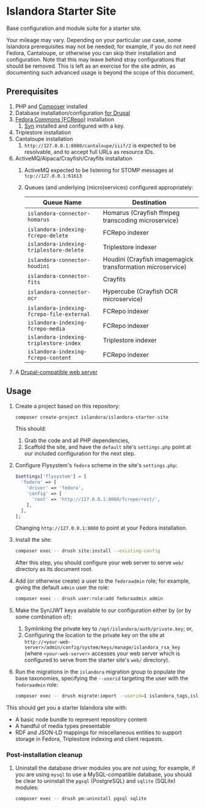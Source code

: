 # Islandora Starter Site

Base configuration and module suite for a starter site.

Your mileage may vary. Depending on your particular use case, some Islandora
prerequisites may not be needed; for example, if you do not need Fedora,
Cantaloupe, or otherwise you can skip their installation and configuration. Note
that this may leave behind stray configurations that should be removed. This
is left as an exercise for the site admin, as documenting such advanced usage is
beyond the scope of this document.

## Prerequisites

1. PHP and [Composer](https://getcomposer.org/) installed
2. Database installation/configuration [for Drupal](https://www.drupal.org/docs/system-requirements/database-server-requirements)
3. [Fedora Commons (FCRepo)](https://github.com/fcrepo/fcrepo) installation
   1. [Syn](https://github.com/Islandora/Syn/) installed and configured with a
key.
4. Triplestore installation
5. Cantaloupe installation
   1. `http://127.0.0.1:8080/cantaloupe/iiif/2` is expected to be resolvable,
and to accept full URLs as resource IDs.
6. ActiveMQ/Alpaca/Crayfish/Crayfits installation
   1. ActiveMQ expected to be listening for STOMP messages at `tcp://127.0.0.1:61613`
   2. Queues (and underlying (micro)services) configured appropriately:

        | Queue Name                                | Destination                                                |
        |-------------------------------------------|------------------------------------------------------------|
        | `islandora-connector-homarus`             | Homarus (Crayfish ffmpeg transcoding microservice)         |
        | `islandora-indexing-fcrepo-delete`        | FCRepo indexer                                             |
        | `islandora-indexing-triplestore-delete`   | Triplestore indexer                                        |
        | `islandora-connector-houdini`             | Houdini (Crayfish imagemagick transformation microservice) |
        | `islandora-connector-fits`                | Crayfits                                                   |
        | `islandora-connector-ocr`                 | Hypercube (Crayfish OCR microservice)                      |
        | `islandora-indexing-fcrepo-file-external` | FCRepo indexer                                             |
        | `islandora-indexing-fcrepo-media`         | FCRepo indexer                                             |
        | `islandora-indexing-triplestore-index`    | Triplestore indexer                                        |
        | `islandora-indexing-fcrepo-content`       | FCRepo indexer                                             |
7. A [Drupal-compatible web server](https://www.drupal.org/docs/system-requirements/web-server-requirements)

## Usage

1. Create a project based on this repository:

    ```bash
    composer create-project islandora/islandora-starter-site
    ```

    This should:
   1. Grab the code and all PHP dependencies,
   2. Scaffold the site, and have the `default` site's `settings.php` point at
      our included configuration for the next step.

2. Configure Flysystem's `fedora` scheme in the site's `settings.php`:

    ```php
    $settings['flysystem'] = [
      'fedora' => [
        'driver' => 'fedora',
        'config' => [
          'root' => 'http://127.0.0.1:8080/fcrepo/rest/',
        ],
      ],
    ];
    ```

    Changing `http://127.0.0.1:8080` to point at your Fedora installation.

3. Install the site:

    ```bash
    composer exec -- drush site:install --existing-config
    ```

    After this step, you should configure your web server to serve `web/`
directory as its document root.

4. Add (or otherwise create) a user to the `fedoraadmin` role; for example,
giving the default `admin` user the role:

    ```bash
    composer exec -- drush user:role:add fedoraadmin admin
    ```

5. Make the Syn/JWT keys available to our configuration either by (or by some combination of):
   1. Symlinking the private key to `/opt/islandora/auth/private.key`; or,
   2. Configuring the location to the private key on the site at
`http://<your-web-server>/admin/config/system/keys/manage/islandora_rsa_key`
(where `<your-web-server>` accesses your web server which is configured to serve
from the starter site's `web/` directory).

6. Run the migrations in the `islandora` migration group to populate the base
taxonomies, specifying the `--userid` targeting the user with the `fedoraadmin`
role:

    ```bash
    composer exec -- drush migrate:import --userid=1 islandora_tags,islandora_defaults_tags
    ```

This should get you a starter Islandora site with:

* A basic node bundle to represent repository content
* A handful of media types presentable
* RDF and JSON-LD mappings for miscellaneous entities to support storage in
Fedora, Triplestore indexing and client requests.

### Post-installation cleanup

1. Uninstall the database driver modules you are not using; for example, if
you are using `mysql` to use a MySQL-compatible database, you should be clear to
uninstall the `pgsql` (PostgreSQL) and `sqlite` (SQLite) modules:

     ```bash
     composer exec -- drush pm:uninstall pgsql sqlite
     ```
